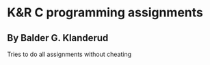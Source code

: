 # K&R C programming assignments
## By Balder G. Klanderud

Tries to do all assignments without cheating
